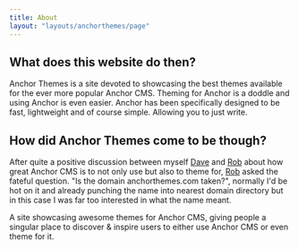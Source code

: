 ```yaml
---
title: About
layout: "layouts/anchorthemes/page"
---
```


## What does this website do then?

Anchor Themes is a site devoted to showcasing the best themes available for the ever more popular Anchor CMS. Theming for Anchor is a doddle and using Anchor is even easier. Anchor has been specifically designed to be fast, lightweight and of course simple. Allowing you to just write.

## How did Anchor Themes come to be though?

After quite a positive discussion between myself [Dave](https://twitter.com/DavidDarnes) and [Rob](https://twitter.com/studioromeo) about how great Anchor CMS is to not only use but also to theme for, [Rob](https://twitter.com/studioromeo) asked the fateful question. "Is the domain anchorthemes.com taken?", normally I'd be hot on it and already punching the name into nearest domain directory but in this case I was far too interested in what the name meant.

A site showcasing awesome themes for Anchor CMS, giving people a singular place to discover & inspire users to either use Anchor CMS or even theme for it.
